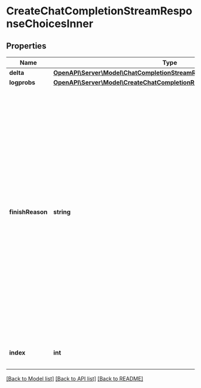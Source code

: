 # CreateChatCompletionStreamResponseChoicesInner

## Properties
Name | Type | Description | Notes
------------ | ------------- | ------------- | -------------
**delta** | [**OpenAPI\Server\Model\ChatCompletionStreamResponseDelta**](ChatCompletionStreamResponseDelta.md) |  | 
**logprobs** | [**OpenAPI\Server\Model\CreateChatCompletionResponseChoicesInnerLogprobs**](CreateChatCompletionResponseChoicesInnerLogprobs.md) |  | [optional] 
**finishReason** | **string** | The reason the model stopped generating tokens. This will be &#x60;stop&#x60; if the model hit a natural stop point or a provided stop sequence, &#x60;length&#x60; if the maximum number of tokens specified in the request was reached, &#x60;content_filter&#x60; if content was omitted due to a flag from our content filters, &#x60;tool_calls&#x60; if the model called a tool, or &#x60;function_call&#x60; (deprecated) if the model called a function. | 
**index** | **int** | The index of the choice in the list of choices. | 

[[Back to Model list]](../README.md#documentation-for-models) [[Back to API list]](../README.md#documentation-for-api-endpoints) [[Back to README]](../README.md)


